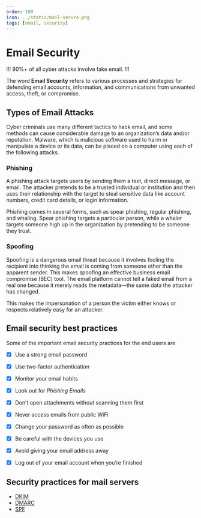 ```yaml
---
order: 100
icon: ../static/mail-secure.png
tags: [email, security]
---
```


# Email Security

!!!
90%+ of all cyber attacks involve fake email.
!!!

The word **Email Security** refers to various processes and strategies for defending email accounts, information, and communications from unwanted access, theft, or compromise. 

## Types of Email Attacks

Cyber criminals use many different tactics to hack email, and some methods can cause considerable damage to an organization’s data and/or reputation. Malware, which is malicious software used to harm or manipulate a device or its data, can be placed on a computer using each of the following attacks.

### Phishing

A phishing attack targets users by sending them a text, direct message, or email. The attacker pretends to be a trusted individual or institution and then uses their relationship with the target to steal sensitive data like account numbers, credit card details, or login information.

Phishing comes in several forms, such as spear phishing, regular phishing, and whaling. Spear phishing targets a particular person, while a whaler targets someone high up in the organization by pretending to be someone they trust.

### Spoofing

Spoofing is a dangerous email threat because it involves fooling the recipient into thinking the email is coming from someone other than the apparent sender. This makes spoofing an effective business email compromise (BEC) tool. The email platform cannot tell a faked email from a real one because it merely reads the metadata—the same data the attacker has changed. 

This makes the impersonation of a person the victim either knows or respects relatively easy for an attacker.


## Email security best practices

Some of the important email security practices for the end users are

- [x] Use a strong email password 
- [x] Use two-factor authentication
- [x] Monitor your email habits
- [x] Look out for _Phishing Emails_
- [x] Don’t open attachments without scanning them first
- [x] Never access emails from public WiFi
- [x] Change your password as often as possible
- [x] Be careful with the devices you use
- [x] Avoid giving your email address away
- [x] Log out of your email account when you’re finished


## Security practices for mail servers

- [DKIM](DKIM.md)
- [DMARC](DMARC.md)
- [SPF](SPF.md)